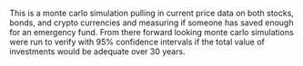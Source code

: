 This is a monte carlo simulation pulling in current price data on both stocks, bonds, and crypto currencies and measuring if someone has saved enough for an emergency fund. From there forward looking monte carlo simulations were run to verify with 95% confidence intervals if the total value of investments would be adequate over 30 years.
